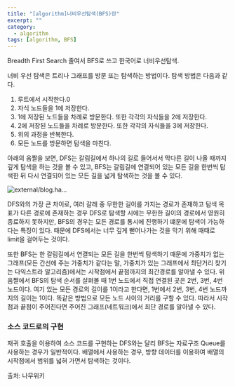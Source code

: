 ```yaml
---
title: "[algorithm]너비우선탐색(BFS)란"
excerpt: ""
category:
  - algorithm
tags: [algorithm, BFS]
---
```


Breadth First Search 줄여서 BFS로 쓰고 한국어로 너비우선탐색.

너비 우선 탐색은 트리나 그래프를 방문 또는 탐색하는 방법이다. 탐색 방법은 다음과 같다.

1. 루트에서 시작한다.0
2. 자식 노드들을 1에 저장한다.
3. 1에 저장된 노드들을 차례로 방문한다. 또한 각각의 자식들을 2에 저장한다.
4. 2에 저장된 노드들을 차례로 방문한다. 또한 각각의 자식들을 3에 저장한다.
5. 위의 과정을 반복한다.
6. 모든 노드를 방문하면 탐색을 마친다.

아래의 움짤을 보면, DFS는 갈림길에서 하나의 길로 들어서서 막다른 길이 나올 때까지 깊게 탐색을 하는 것을 볼 수 있고, BFS는 갈림길에 연결되어 있는 모든 길을 한번씩 탐색한 뒤 다시 연결되어 있는 모든 길을 넓게 탐색하는 것을 볼 수 있다.

![external/blog.ha...](https://ww.namu.la/s/1fe9246903b78fae07577b243a0b22791e02cb39640d5cbaae10d9849343b4ea6f162a9a677a5892fbf7819abd4ef7221ebd3608849cfb66793411fb5e643951806167bddcbbdc32f55e7dd09949c27eca5a094c2eac40e93418991b4a305439)

DFS와의 가장 큰 차이로, 여러 갈래 중 무한한 길이를 가지는 경로가 존재하고 탐색 목표가 다른 경로에 존재하는 경우 DFS로 탐색할 시에는 무한한 길이의 경로에서 영원히 종료하지 못하지만, BFS의 경우는 모든 경로를 통시에 진행하기 떄문에 탐색이 가능하다는 특징이 있다. 때문에 DFS에서는 너무 깊게 뻗어나가는 것을 막기 위해 때때로 limit을 걸어두는 것이다.

또한 BFS는 한 갈림길에서 연결되는 모든 길을 한번씩 탐색하기 때문에 가중치가 없는 그래프(모든 간선에 주는 가중치가 같다는 말, 가중치가 있는 그래프에서 최단거리 찾기는 다익스트라 알고리즘)에서는 시작점에서 끝점까지의 최간경로를 알아낼 수 있다. 위 움짤에서 BFS의 탐색 순서를 살펴볼 때 1번 노드에서 직접 연결된 곳은 2번, 3번, 4번 노드이다. 여기 있는 모든 경로의 길이를 1이라고 한다면, 1번에서 2번, 3번, 4번 노드까지의 길이는 1이다. 똑같은 방법으로 모든 노드 사이의 거리를 구할 수 있다. 따라서 시작점과 끝점이 주어진다면 주어진 그래프(네트워크)에서 최단 경로를 알아낼 수 있다.



### 소스 코드로의 구현

재귀 호출을 이용하여 소스 코드를 구현하는 DFS와는 달리 BFS는 자료구조 Queue를 사용하는 경우가 일반적이다. 배열에서 사용하는 경우, 방향 데이터를 이용하여 배열의 시작점에서 범위를 넓혀 가면서 탐색하는 것이다.

출처: 나무위키